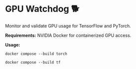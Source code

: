 # GPU Watchdog 🐕
Monitor and validate GPU usage for TensorFlow and PyTorch.

**Requirements:** NVIDIA Docker for containerized GPU access.

**Usage:**
```
docker compose --build torch
```

```
docker compose --build tf
```